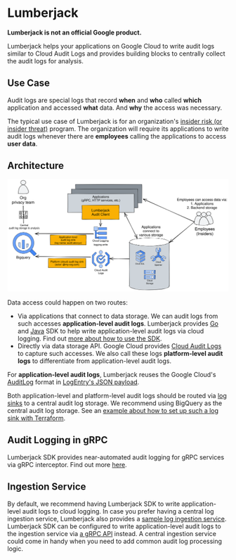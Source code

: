 # Lumberjack

**Lumberjack is not an official Google product.**

Lumberjack helps your applications on Google Cloud to write audit logs similar
to Cloud Audit Logs and provides building blocks to centrally collect the audit
logs for analysis.

## Use Case

Audit logs are special logs that record **when** and **who** called **which**
application and accessed **what** data. And **why** the access was necessary.

The typical use case of Lumberjack is for an organization's
[insider risk (or insider threat)](https://en.wikipedia.org/wiki/Insider_threat)
program. The organization will require its applications to write audit logs
whenever there are **employees** calling the applications to access **user
data**.

## Architecture

!["Architecture"](./docs/assets/architecture.svg)

Data access could happen on two routes:

*   Via applications that connect to data storage. We can audit logs from such
    accesses **application-level audit logs**. Lumberjack provides
    [Go](./clients/go) and [Java](./clients/java-logger) SDK to help write
    application-level audit logs via cloud logging. Find out
    [more about how to use the SDK](./docs/clients.md).
*   Directly via data storage API. Google Cloud provides
    [Cloud Audit Logs](https://cloud.google.com/logging/docs/audit) to capture
    such accesses. We also call these logs **platform-level audit logs** to
    differentiate from application-level audit logs.

For **application-level audit logs**, Lumberjack reuses the Google Cloud's
[AuditLog](https://github.com/googleapis/googleapis/blob/master/google/cloud/audit/audit_log.proto)
format in
[LogEntry's JSON payload](https://github.com/googleapis/googleapis/blob/04d2494feb6f549c8dc5c37be753e76ef32b4e07/google/logging/v2/log_entry.proto#L97).

Both application-level and platform-level audit logs should be routed via
[log sinks](https://cloud.google.com/logging/docs/export/configure_export_v2) to
a central audit log storage. We recommend using BigQuery as the central audit
log storage. See an
[example about how to set up such a log sink with Terraform](./terraform/modules/al-source-folder/).

## Audit Logging in gRPC

Lumberjack SDK provides near-automated audit logging for gRPC services via gRPC
interceptor. Find out more [here](./docs/grpc.md).

## Ingestion Service

By default, we recommend having Lumberjack SDK to write application-level audit
logs to cloud logging. In case you prefer having a central log ingestion
service, Lumberjack also provides a
[sample log ingestion service](./cmd/server/main.go). Lumberjack SDK can be
configured to write application-level audit logs to the ingestion service via
[a gRPC API](./protos/v1alpha1/audit_log_agent.proto) instead. A central
ingestion service could come in handy when you need to add common audit log
processing logic.

